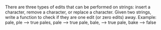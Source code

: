 There are three types of edits that can be performed on strings: insert a character, remove a character, or replace a character. Given two strings, write a function to check if they are one edit (or zero edits) away.
Example:
pale, ple --> true
pales, pale --> true
pale, bale, --> true
pale, bake --> false